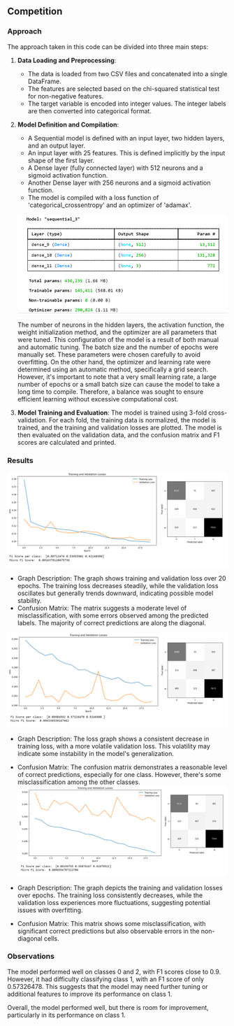 
## Competition

### Approach

The approach taken in this code can be divided into three main steps:

1. **Data Loading and Preprocessing**: 
   - The data is loaded from two CSV files and concatenated into a single DataFrame. 
   - The features are selected based on the chi-squared statistical test for non-negative features.
   - The target variable is encoded into integer values. The integer labels are then converted into categorical format.

2. **Model Definition and Compilation**: 
   - A Sequential model is defined with an input layer, two hidden layers, and an output layer. 
   - An input layer with 25 features. This is defined implicitly by the input shape of the first layer.  
   - A Dense layer (fully connected layer) with 512 neurons and a sigmoid activation function.  
   - Another Dense layer with 256 neurons and a sigmoid activation function.
   - The model is compiled with a loss function of 'categorical_crossentropy' and an optimizer of 'adamax'.

    ![](4.png)

    The number of neurons in the hidden layers, the activation function, the weight initialization method, and the optimizer are all parameters that were tuned. This configuration of the model is a result of both manual and automatic tuning. The batch size and the number of epochs were manually set. These parameters were chosen carefully to avoid overfitting. On the other hand, the optimizer and learning rate were determined using an automatic method, specifically a grid search. 
    However, it's important to note that a very small learning rate, a large number of epochs or a small batch size can cause the model to take a long time to compile. Therefore, a balance was sought to ensure efficient learning without excessive computational cost.


3. **Model Training and Evaluation**: The model is trained using 3-fold cross-validation. For each fold, the training data is normalized, the model is trained, and the training and validation losses are plotted. The model is then evaluated on the validation data, and the confusion matrix and F1 scores are calculated and printed.

### Results

![](1.png)
- Graph Description: The graph shows training and validation loss over 20 epochs. The training loss decreases steadily, while the validation loss oscillates but generally trends downward, indicating possible model stability.
- Confusion Matrix: The matrix suggests a moderate level of misclassification, with some errors observed among the predicted labels. The majority of correct predictions are along the diagonal.

![](3.png)
- Graph Description: The loss graph shows a consistent decrease in training loss, with a more volatile validation loss. This volatility may indicate some instability in the model's generalization.
- Confusion Matrix: The confusion matrix demonstrates a reasonable level of correct predictions, especially for one class. However, there's some misclassification among the other classes.
![](2.png)

- Graph Description: The graph depicts the training and validation losses over epochs. The training loss consistently decreases, while the validation loss experiences more fluctuations, suggesting potential issues with overfitting.
- Confusion Matrix: This matrix shows some misclassification, with significant correct predictions but also observable errors in the non-diagonal cells.


### Observations

The model performed well on classes 0 and 2, with F1 scores close to 0.9. However, it had difficulty classifying class 1, with an F1 score of only 0.57326478. This suggests that the model may need further tuning or additional features to improve its performance on class 1. 

Overall, the model performed well, but there is room for improvement, particularly in its performance on class 1.